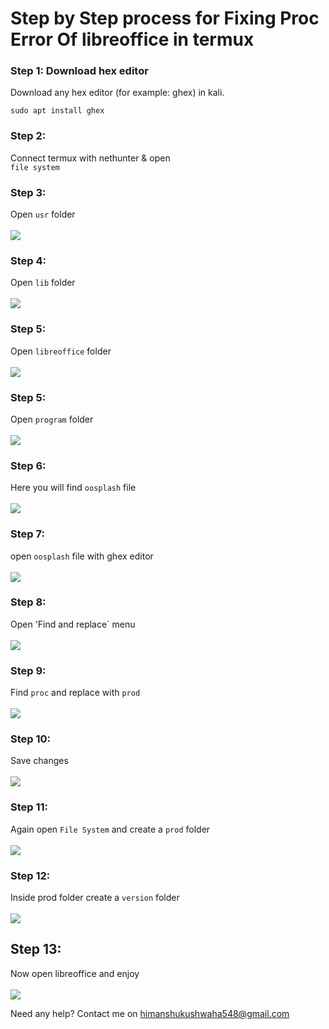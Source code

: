 # Step by Step process for Fixing Proc Error Of libreoffice in termux

### Step 1: Download hex editor
Download any hex editor (for example: ghex) in kali.
```termux
sudo apt install ghex
```
### Step 2:
Connect termux with nethunter & open<br> `file system`

### Step 3: 
Open `usr` folder
<br><br>
![](1.png)

### Step 4: 
Open `lib` folder
<br><br>
![](2.png)

### Step 5: 
Open `libreoffice` folder
<br><br>
![](3.png)

### Step 5: 
Open `program` folder
<br><br>
![](4.png)

### Step 6: 
Here you will find `oosplash` file
<br><br>
![](5.png)

### Step 7:
open `oosplash` file with ghex editor
<br><br>
![](6.png)

### Step 8: 
Open 'Find and replace` menu
<br><br>
![](7.png)

### Step 9: 
Find `proc` and replace with `prod`
<br><br>
![](8.png)

### Step 10:
Save changes
<br><br>
![](9.png)

### Step 11: 
Again open `File System` and create a `prod` folder
<br><br>
![](10.png)

### Step 12: 
Inside prod folder create a `version` folder
<br><br>
![](11.png)

## Step 13: 
Now open libreoffice and enjoy
<br><br>
![](12.png)


Need any help?
Contact me on <a href="mailto:himanshukushwaha548@gmail.com">himanshukushwaha548@gmail.com</a>



